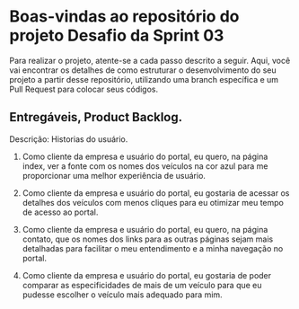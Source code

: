 # Boas-vindas ao repositório do projeto Desafio da Sprint 03

Para realizar o projeto, atente-se a cada passo descrito a seguir.
Aqui, você vai encontrar os detalhes de como estruturar o desenvolvimento do seu projeto a partir desse repositório, utilizando uma branch específica e um Pull Request para colocar seus códigos.

## Entregáveis, Product Backlog.

Descrição: Historias do usuário.

1. Como cliente da empresa e usuário do portal, eu quero, na página index, ver a fonte com os nomes
dos veículos na cor azul para me proporcionar uma melhor experiência de usuário.

2. Como cliente da empresa e usuário do portal, eu gostaria de acessar os detalhes dos veículos com
menos cliques para eu otimizar meu tempo de acesso ao portal.

3. Como cliente da empresa e usuário do portal, eu quero, na página contato, que os nomes dos links
para as outras páginas sejam mais detalhadas para facilitar o meu entendimento e a minha
navegação no portal.

4. Como cliente da empresa e usuário do portal, eu gostaria de poder comparar as especificidades de
mais de um veículo para que eu pudesse escolher o veículo mais adequado para mim.
